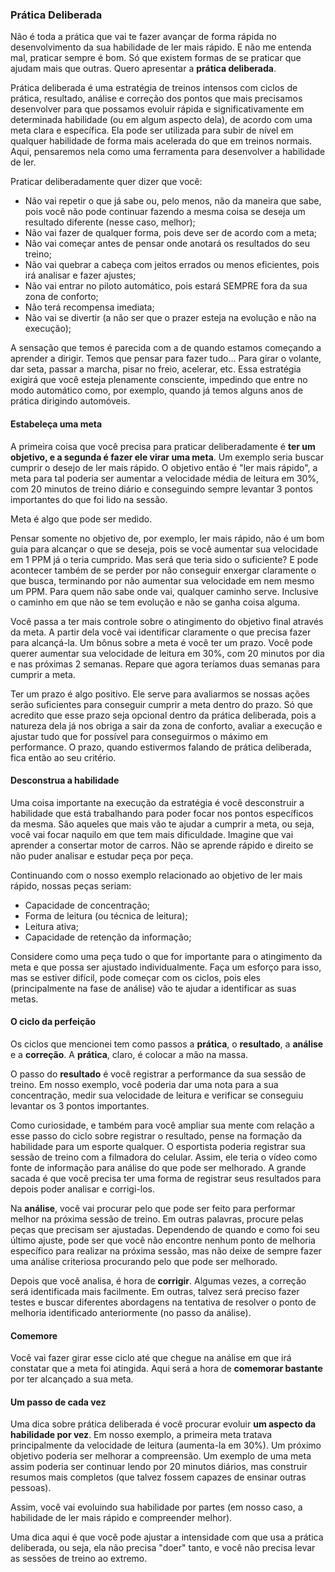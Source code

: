 ### Prática Deliberada

Não é toda a prática que vai te fazer avançar de forma rápida no desenvolvimento da sua habilidade de ler mais rápido. E não me entenda mal, praticar sempre é bom. Só que existem formas de se praticar que ajudam mais que outras. Quero apresentar a **prática deliberada**.

Prática deliberada é uma estratégia de treinos intensos com ciclos de prática, resultado, análise e correção dos pontos que mais precisamos desenvolver para que possamos evoluir rápida e significativamente em determinada habilidade (ou em algum aspecto dela), de acordo com uma meta clara e específica. Ela pode ser utilizada para subir de nível em qualquer habilidade de forma mais acelerada do que em treinos normais. Aqui, pensaremos nela como uma ferramenta para desenvolver a habilidade de ler.

Praticar deliberadamente quer dizer que você:

* Não vai repetir o que já sabe ou, pelo menos, não da maneira que sabe, pois você não pode continuar fazendo a mesma coisa se deseja um resultado diferente (nesse caso, melhor);
* Não vai fazer de qualquer forma, pois deve ser de acordo com a meta;
* Não vai começar antes de pensar onde anotará os resultados do seu treino;
* Não vai quebrar a cabeça com jeitos errados ou menos eficientes, pois irá analisar e fazer ajustes;
* Não vai entrar no piloto automático, pois estará SEMPRE fora da sua zona de conforto;
* Não terá recompensa imediata;
* Não vai se divertir (a não ser que o prazer esteja na evolução e não na execução);

A sensação que temos é parecida com a de quando estamos começando a aprender a dirigir. Temos que pensar para fazer tudo... Para girar o volante, dar seta, passar a marcha, pisar no freio, acelerar, etc. Essa estratégia exigirá que você esteja plenamente consciente, impedindo que entre no modo automático como, por exemplo, quando já temos alguns anos de prática dirigindo automóveis.

#### Estabeleça uma meta

A primeira coisa que você precisa para praticar deliberadamente é **ter um objetivo, e a segunda é fazer ele virar uma meta**. Um exemplo seria buscar cumprir o desejo de ler mais rápido. O objetivo então é "ler mais rápido", a meta para tal poderia ser aumentar a velocidade média de leitura em 30%, com 20 minutos de treino diário e conseguindo sempre levantar 3 pontos importantes do que foi lido na sessão.

Meta é algo que pode ser medido.

Pensar somente no objetivo de, por exemplo, ler mais rápido, não é um bom guia para alcançar o que se deseja, pois se você aumentar sua velocidade em 1 PPM já o teria cumprido. Mas será que teria sido o suficiente? E pode acontecer também de se perder por não conseguir enxergar claramente o que busca, terminando por não aumentar sua velocidade em nem mesmo um PPM. Para quem não sabe onde vai, qualquer caminho serve. Inclusive o caminho em que não se tem evolução e não se ganha coisa alguma.

Você passa a ter mais controle sobre o atingimento do objetivo final através da meta. A partir dela você vai identificar claramente o que precisa fazer para alcançá-la. Um bônus sobre a meta é você ter um prazo. Você pode querer aumentar sua velocidade de leitura em 30%, com 20 minutos por dia e nas próximas 2 semanas. Repare que agora teríamos duas semanas para cumprir a meta. 

Ter um prazo é algo positivo. Ele serve para avaliarmos se nossas ações serão suficientes para conseguir cumprir a meta dentro do prazo. Só que acredito que esse prazo seja opcional dentro da prática deliberada, pois a natureza dela já nos obriga a sair da zona de conforto, avaliar a execução e ajustar tudo que for possível para conseguirmos o máximo em performance. O prazo, quando estivermos falando de prática deliberada, fica então ao seu critério.

#### Desconstrua a habilidade

Uma coisa importante na execução da estratégia é você desconstruir a habilidade que está trabalhando para poder focar nos pontos específicos da mesma. São aqueles que mais vão te ajudar a cumprir a meta, ou seja, você vai focar naquilo em que tem mais dificuldade. Imagine que vai aprender a consertar motor de carros. Não se aprende rápido e direito se não puder analisar e estudar peça por peça.

Continuando com o nosso exemplo relacionado ao objetivo de ler mais rápido, nossas peças seriam:

* Capacidade de concentração;
* Forma de leitura (ou técnica de leitura);
* Leitura ativa;
* Capacidade de retenção da informação;

Considere como uma peça tudo o que for importante para o atingimento da meta e que possa ser ajustado individualmente. Faça um esforço para isso, mas se estiver difícil, pode começar com os ciclos, pois eles (principalmente na fase de análise) vão te ajudar a identificar as suas metas. 

#### O ciclo da perfeição

Os ciclos que mencionei tem como passos a **prática**, o **resultado**, a **análise** e a **correção**. A **prática**, claro, é colocar a mão na massa.

O passo do **resultado** é você registrar a performance da sua sessão de treino. Em nosso exemplo, você poderia dar uma nota para a sua concentração, medir sua velocidade de leitura e verificar se conseguiu levantar os 3 pontos importantes.

Como curiosidade, e também para você ampliar sua mente com relação a esse passo do ciclo sobre registrar o resultado, pense na formação da habilidade para um esporte qualquer. O esportista poderia registrar sua sessão de treino com a filmadora do celular. Assim, ele teria o vídeo como fonte de informação para análise do que pode ser melhorado. A grande sacada é que você precisa ter uma forma de registrar seus resultados para depois poder analisar e corrigi-los. 

Na **análise**, você vai procurar pelo que pode ser feito para performar melhor na próxima sessão de treino. Em outras palavras, procure pelas peças que precisam ser ajustadas. Dependendo de quando e como foi seu último ajuste, pode ser que você não encontre nenhum ponto de melhoria específico para realizar na próxima sessão, mas não deixe de sempre fazer uma análise criteriosa procurando pelo que pode ser melhorado.

Depois que você analisa, é hora de **corrigir**. Algumas vezes, a correção será identificada mais facilmente. Em outras, talvez será preciso fazer testes e buscar diferentes abordagens na tentativa de resolver o ponto de melhoria identificado anteriormente (no passo da análise).

#### Comemore

Você vai fazer girar esse ciclo até que chegue na análise em que irá constatar que a meta foi atingida. Aqui será a hora de **comemorar bastante** por ter alcançado a sua meta.

#### Um passo de cada vez

Uma dica sobre prática deliberada é você procurar evoluir **um aspecto da habilidade por vez**. Em nosso exemplo, a primeira meta tratava principalmente da velocidade de leitura (aumenta-la em 30%). Um próximo objetivo poderia ser melhorar a compreensão. Um exemplo de uma meta assim poderia ser continuar lendo por 20 minutos diários, mas construir resumos mais completos (que talvez fossem capazes de ensinar outras pessoas).

Assim, você vai evoluindo sua habilidade por partes (em nosso caso, a habilidade de ler mais rápido e compreender melhor).

Uma dica aqui é que você pode ajustar a intensidade com que usa a prática deliberada, ou seja, ela não precisa "doer" tanto, e você não precisa levar as sessões de treino ao extremo.
